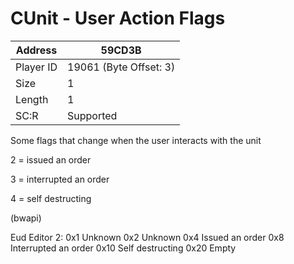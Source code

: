 #  CUnit - User Action Flags
Address   | 59CD3B
----------|-------------
Player ID | 19061 (Byte Offset: 3)
Size 	  | 1
Length 	  | 1
SC:R      | Supported

Some flags that change when the user interacts with the unit

2 = issued an order

3 = interrupted an order

4 = self destructing

(bwapi)

Eud Editor 2:
0x1 Unknown
0x2 Unknown
0x4 Issued an order
0x8 Interrupted an order
0x10 Self destructing
0x20 Empty
